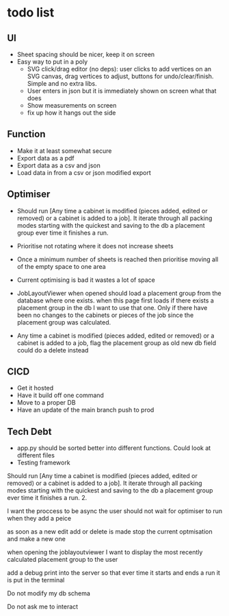 # todo list

## UI

- Sheet spacing should be nicer, keep it on screen
- Easy way to put in a poly
  - SVG click/drag editor (no deps): user clicks to add vertices on an SVG canvas, drag vertices to adjust, buttons for undo/clear/finish. Simple and no extra libs.
  - User enters in json but it is immediately shown on screen what that does
  - Show measurements on screen
  - fix up how it hangs out the side

## Function

- Make it at least somewhat secure
- Export data as a pdf
- Export data as a csv and json
- Load data in from a csv or json modified export

## Optimiser

- Should run [Any time a cabinet is modified (pieces added, edited or removed) or a cabinet is added to a job]. It iterate through all packing modes starting with the quickest and saving to the db a placement group ever time it finishes a run.
- Prioritise not rotating where it does not increase sheets
- Once a minimum number of sheets is reached then prioritise moving all of the empty space to one area
- Current optimising is bad it wastes a lot of space

- JobLayoutViewer when opened should load a placement group from the database where one exists.
when this page first loads if there exists a placement group in the db I want to use that one. Only if there have been no changes to the cabinets or pieces of the job since the placement group was calculated.
- Any time a cabinet is modified (pieces added, edited or removed) or a cabinet is added to a job, flag the placement group as old new db field
could do a delete instead

## CICD

- Get it hosted
- Have it build off one command
- Move to a proper DB
- Have an update of the main branch push to prod

## Tech Debt

- app.py should be sorted better into different functions. Could look at different files
- Testing framework




Should run [Any time a cabinet is modified (pieces added, edited or removed) or a cabinet is added to a job]. It iterate through all packing modes starting with the quickest and saving to the db a placement group ever time it finishes a run.
2.

I want the proccess to be async the user should not wait for optimiser to run when they add a peice

as soon as a new edit add or delete is made stop the current optmisation and make a new one

when opening the joblayoutviewer I want to display the most recently calculated placement group to the user

add a debug print into the server so that ever time it starts and ends a run it is put in the terminal

Do not modify my db schema

Do not ask me to interact